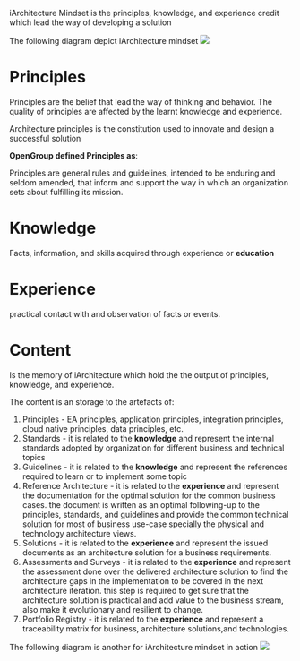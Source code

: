 
iArchitecture Mindset is the principles, knowledge, and experience credit which lead the way of developing a solution

The following diagram depict iArchitecture mindset
![]("/diagrams/mindset.png")

# Principles 
Principles are the belief that lead the way of thinking and behavior. The quality of principles are affected by the learnt knowledge and experience.

Architecture principles is the constitution used to innovate and design a successful solution

**OpenGroup defined Principles as**:

Principles are general rules and guidelines, intended to be enduring and seldom amended, that inform and support the way in which an organization sets about fulfilling its mission.

# Knowledge
Facts, information, and skills acquired through experience or **education**

# Experience
practical contact with and observation of facts or events. 

# Content
Is the memory of iArchitecture which hold the the output of principles, knowledge, and experience.

The content is an storage to the artefacts of:
1. Principles - EA principles, application principles, integration principles, cloud native principles, data principles, etc.
2. Standards - it is related to the **knowledge** and represent the internal standards adopted by organization for different business and technical topics
3. Guidelines - it is related to the **knowledge** and represent the references required to learn or to implement some topic
4. Reference Architecture - it is related to the **experience** and represent the documentation for the optimal solution for the common business cases. the document is written as an optimal following-up to the principles, standards, and guidelines and provide the common technical solution for most of business use-case specially the physical and technology architecture views.     
5. Solutions - it is related to the **experience** and represent the issued documents as an architecture solution for a business requirements.
6. Assessments and Surveys - it is related to the **experience** and represent the assessment done over the delivered architecture solution to find the architecture gaps in the implementation to be covered in the next architecture iteration. this step is required to get sure that the architecture solution is practical and add value to the business stream, also make it evolutionary and resilient to change.     
7. Portfolio Registry - it is related to the **experience** and represent a traceability matrix for business, architecture solutions,and technologies.    

The following diagram is another for iArchitecture mindset in action
![]("mindset-in-action.png")



